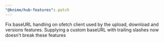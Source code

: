 ```yaml
---
"@knime/hub-features": patch
---
```


Fix baseURL handling on ofetch client used by the upload, download and versions features.
Supplying a custom baseURL with trailing slashes now doesn't break these features
